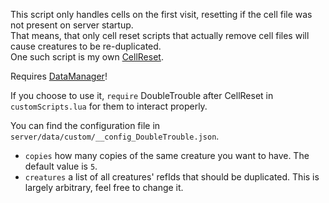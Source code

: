 This script only handles cells on the first visit, resetting if the cell file was not present on server startup.  
That means, that only cell reset scripts that actually remove cell files will cause creatures to be re-duplicated.  
One such script is my own [CellReset](https://github.com/tes3mp-scripts/CellReset).

Requires [DataManager](https://github.com/tes3mp-scripts/DataManager)!

If you choose to use it, `require` DoubleTrouble after CellReset in `customScripts.lua` for them to interact properly.

You can find the configuration file in `server/data/custom/__config_DoubleTrouble.json`.
* `copies` how many copies of the same creature you want to have. The default value is `5`.
* `creatures` a list of all creatures' refIds that should be duplicated. This is largely arbitrary, feel free to change it.